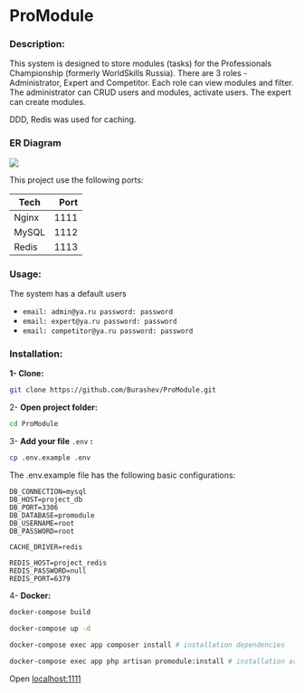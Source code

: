 # ProModule

### Description:

This system is designed to store modules (tasks) for the Professionals Championship (formerly WorldSkills Russia). There are 3
roles - Administrator, Expert and Competitor. Each role can view modules and filter. The administrator can CRUD users
and modules, activate users. The expert can create modules. 

DDD, Redis was used for caching.

### ER Diagram

![](https://i.imgur.com/koOULo2.png)

This project use the following ports:

| Tech  | Port |
|-------|-----:|
| Nginx | 1111 |
| MySQL | 1112 |
| Redis | 1113 |

### Usage:

The system has a default users 
- `email: admin@ya.ru password: password`
- `email: expert@ya.ru password: password`
- `email: competitor@ya.ru password: password`

### Installation:

**1- Clone:**

```bash
git clone https://github.com/Burashev/ProModule.git
```

2- **Open project folder:**

```bash
cd ProModule
```

3-  **Add your file** `.env` **:**

```bash
cp .env.example .env
```

The .env.example file has the following basic configurations:

```
DB_CONNECTION=mysql
DB_HOST=project_db
DB_PORT=3306
DB_DATABASE=promodule
DB_USERNAME=root
DB_PASSWORD=root

CACHE_DRIVER=redis

REDIS_HOST=project_redis
REDIS_PASSWORD=null
REDIS_PORT=6379
```

4- **Docker:**

```bash
docker-compose build
```
```bash
docker-compose up -d
```
```bash
docker-compose exec app composer install # installation dependencies
```
```bash
docker-compose exec app php artisan promodule:install # installation artisan command
```

Open [localhost:1111](http://localhost:1111)
